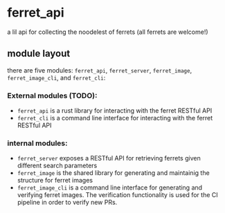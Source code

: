 # ferret_api

a lil api for collecting the noodelest of ferrets (all ferrets are welcome!)

## module layout

there are five modules: `ferret_api`, `ferret_server`, `ferret_image`, `ferret_image_cli`, and `ferret_cli`:

### External modules (TODO):
* `ferret_api` is a rust library for interacting with the ferret RESTful API
* `ferret_cli` is a command line interface for interacting with the ferret RESTful API

### internal modules:
* `ferret_server` exposes a RESTful API for retrieving ferrets given different search parameters
* `ferret_image` is the shared library for generating and maintainig the structure for ferret images
* `ferret_image_cli` is a command line interface for generating and verifying ferret images. The verification functionality is used for the CI pipeline in order to verify new PRs.